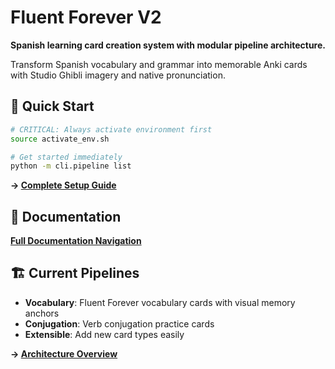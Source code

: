 # Fluent Forever V2

**Spanish learning card creation system with modular pipeline architecture.**

Transform Spanish vocabulary and grammar into memorable Anki cards with Studio Ghibli imagery and native pronunciation.

## 🚀 Quick Start

```bash
# CRITICAL: Always activate environment first
source activate_env.sh

# Get started immediately
python -m cli.pipeline list
```

**→ [Complete Setup Guide](context/user/quick_start.md)**

## 📖 Documentation

**[Full Documentation Navigation](context/README.md)**

## 🏗️ Current Pipelines

- **Vocabulary**: Fluent Forever vocabulary cards with visual memory anchors
- **Conjugation**: Verb conjugation practice cards
- **Extensible**: Add new card types easily

**→ [Architecture Overview](context/development/architecture.md)**